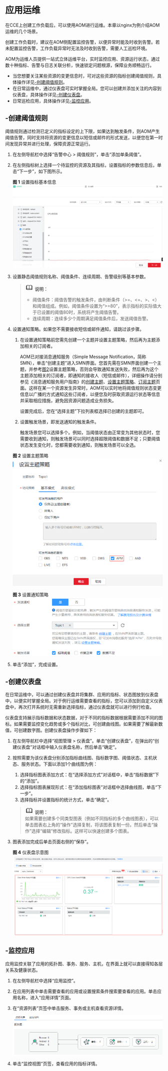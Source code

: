 # 应用运维<a name="cce_01_0022"></a>

在CCE上创建工作负载后，可以使用AOM进行运维。本章以nginx为例介绍AOM运维的几个场景。

创建工作负载时，建议在AOM侧配置监控告警，以便异常时能及时收到告警。若未配置监控告警，工作负载异常时无法及时收到告警，需要人工巡检环境。

AOM为运维人员提供一站式立体运维平台，实时监控应用、资源运行状态，通过数十种指标、告警与日志关联分析，快速锁定问题根源，保障业务顺畅运行。

-   当您想要关注某些资源的变更信息时，可对这些资源的指标创建阈值规则，具体操作详见[-创建阈值规则](#s1a7b730238e6482d8bcd4cb8c139e806)。
-   在日常运维中，通过仪表盘可实时掌握全局。您可以创建并添加关注的内容到仪表盘，具体操作详见[-创建仪表盘](#s7420764408d64b3bb53988496d77b7dc)。
-   日常巡检应用，具体操作详见[-监控应用](#sa1fd4acfff494b1c8f5dfc73dee773be)。

## -创建阈值规则<a name="s1a7b730238e6482d8bcd4cb8c139e806"></a>

阈值规则通过检测已定义的指标设定的上下限，如果达到触发条件，则AOM产生阈值告警，同时支持将资源的变更信息以短信或邮件的形式发送，以便您在第一时间发现异常并进行处理，保障资源正常运行。

1.  在左侧导航栏中选择“告警中心 \> 阈值规则”，单击“添加单条阈值”。
2.  在左侧指标树上选择一个待监控的资源及其指标，设置指标的参数信息后，单击“下一步”，如下图所示。

    **图 1**  设置指标基本信息<a name="zh-cn_topic_0093970170_fig15597168399"></a>  
    ![](figures/设置指标基本信息.png "设置指标基本信息")

3.  设置静态阈值规则名称、阈值条件、连续周期、告警级别等基本参数。

    >![](public_sys-resources/icon-note.gif) **说明：**   
    >-   阈值条件：阈值告警的触发条件，由判断条件（\>=、<=、\>、<）和阈值组成。例如，阈值条件设置为“\>=80”，表示指标的实际值大于已设置的阈值80时，系统将产生阈值告警。  
    >-   连续周期：连续多少个周期满足阈值条件后，发送阈值告警。  

4.  设置通知策略。如果您不需要接收短信或邮件通知，请跳过该步骤。

    1.  在设置通知策略前您需先创建一个主题并设置主题策略，然后再为主题添加相关的订阅者。

        AOM已对接消息通知服务（Simple Message Notification，简称SMN），单击“创建主题”进入SMN界面。您首先需在SMN界面创建一个主题，并参考[图2](#zh-cn_topic_0093970170_fig1496810115426)设置主题策略，否则会导致通知发送失败，然后再为这个主题添加相关的订阅者，即通知的接收人（短信或邮件），详细操作请分别参见《消息通知服务用户指南》的[创建主题](https://support.huaweicloud.com/usermanual-smn/zh-cn_topic_0043961401.html)、[设置主题策略](https://support.huaweicloud.com/usermanual-smn/zh-cn_topic_0043394891.html)、[订阅主题](https://support.huaweicloud.com/usermanual-smn/zh-cn_topic_0043961402.html)页面。这样在某一个资源发生异常时，AOM可以实时地将阈值规则状态变更信息以广播的方式通知这些订阅者，以便您及时获取资源运行状态等信息并采取相应措施，避免因资源问题造成业务损失。

        设置完成后，您在“选择主题”下拉列表框选择已创建的主题即可。

    2.  设置触发场景，即发送通知的触发条件。

        触发场景您可以选择多个。例如，当阈值状态由正常变为其他状态时，您需要收到通知，则触发场景可以同时选择超限阈值和数据不足；只要阈值状态发生变化时，您都需要收到通知，则触发场景可以全选。


    **图 2**  设置主题策略<a name="zh-cn_topic_0093970170_fig1496810115426"></a>  
    ![](figures/设置主题策略.png "设置主题策略")

    **图 3**  设置通知策略<a name="zh-cn_topic_0093970170_fig257115293402"></a>  
    ![](figures/设置通知策略.png "设置通知策略")

5.  单击“添加”，完成设置。

## -创建仪表盘<a name="s7420764408d64b3bb53988496d77b7dc"></a>

在日常运维中，可以通过创建仪表盘并将集群、应用的指标、状态图放到仪表盘中，以便实时掌握全局。对于例行运维需要查看的指标，您可以添加到自定义仪表盘中，再次打开系统时无需重新选择指标，通过仪表盘就可以进行例行检查。

仪表盘支持展示指标数据和状态数据，对于不同的指标数据根据需要添加不同的图标。如果需要监控变化趋势或多个指标对比，可创建曲线图。如果需要了解最新数值，可创建数字图。创建仪表盘操作步骤如下：

1.  在左侧导航栏中选择“视图管理 \> 仪表盘”。单击“创建仪表盘”，在弹出的“创建仪表盘”对话框中输入仪表盘名称，然后单击“确定”。
2.  按照需要为该仪表盘分别添加指标曲线图、指标数字图、阈值状态、主机状态、服务状态。下面以添加1个曲线图为例：

    1.  选择指标图表添加方式：在“选择添加方式”对话框中，单击“指标数据”下的“添加”。
    2.  选择指标图表展现形式：在“添加指标图表”对话框中选择曲线图，单击“下一步”。
    3.  选择指标并设置指标的统计方式，单击“确定”。

    >![](public_sys-resources/icon-note.gif) **说明：**   
    >如果需要创建多个同类型图表（例如不同指标的多个曲线图表），可以单击图表右上角的“操作”选择复制，将该图表复制一份。然后单击“操作”选择“编辑”修改指标。这样可以快速创建多个图表。  

3.  图表添加完成后单击页面右侧的“保存”。

    **图 4**  仪表盘示意图<a name="zh-cn_topic_0093970170_fig189111215162017"></a>  
    ![](figures/仪表盘示意图.png "仪表盘示意图")


## -监控应用<a name="sa1fd4acfff494b1c8f5dfc73dee773be"></a>

应用监控关联了应用的拓扑图、事务、服务、主机，在界面上就可以直接得知各层关系及健康状态。

1.  在左侧导航栏中选择“应用监控”。
2.  在应用列表中单击需要查看的应用或设置搜索条件搜索要查看的应用。单击应用名称，进入“应用详情”页面。
3.  在“资源列表”页签中单击服务、事务或主机查看资源详情。

    ![](figures/zh-cn_image_0129300775.png)

4.  单击“监控视图”页签，查看应用的指标详情。

